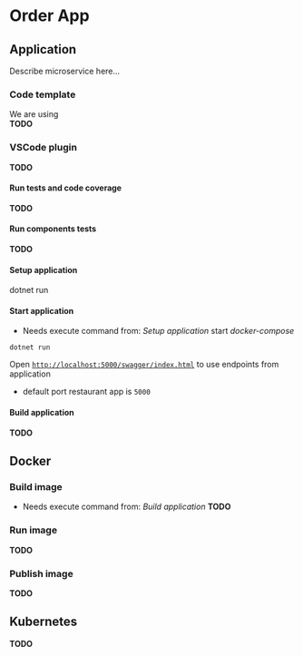 # Order App

## Application

Describe microservice here...

### Code template

We are using  
**TODO**

### VSCode plugin
**TODO**

#### Run tests and code coverage
**TODO**

#### Run components tests
**TODO**

#### Setup application
dotnet run

#### Start application
* Needs execute command from: _Setup application_ start _docker-compose_
```
dotnet run
```
Open [`http://localhost:5000/swagger/index.html`](http://localhost:5000/swagger/index.html) to use endpoints from application

* default port restaurant app is `5000`

#### Build application
**TODO**

## Docker

### Build image
* Needs execute command from: _Build application_
**TODO**

### Run image
**TODO**

### Publish image
**TODO**

## Kubernetes
**TODO**
